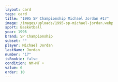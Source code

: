 ```yaml
---
layout: card
tags: card
title: "1995 SP Championship Michael Jordan #17"
image: /images/uploads/1995-sp-michael-jordan.webp
sport: Basketball
year: 1995
brand: SP Championship
subset: ""
player: Michael Jordan
lastName: Jordan
number: "17"
isRookie: false
condition: NM-MT +
value: 6
order: 10
---
```

